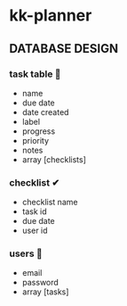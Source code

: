 # kk-planner

## DATABASE DESIGN
### task table 🏁
- name
- due date
- date created
- label
- progress
- priority
- notes
- array [checklists]

### checklist ✔
- checklist name
- task id
- due date
- user id

### users 👥
- email
- password
- array [tasks]

